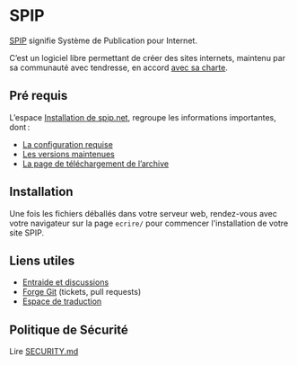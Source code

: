 # SPIP

[SPIP](https://www.spip.net/) signifie Système de Publication pour Internet.

C’est un logiciel libre permettant de créer des sites internets,
maintenu par sa communauté avec tendresse, en accord [avec sa charte](https://www.spip.net/fr_article6431.html).

## Pré requis

L’espace [Installation de spip.net](https://www.spip.net/fr_rubrique151.html), regroupe les informations importantes, dont :

- [La configuration requise](https://www.spip.net/fr_article4351.html)
- [Les versions maintenues](https://www.spip.net/fr_article6500.html)
- [La page de téléchargement de l’archive](https://www.spip.net/fr_download)

## Installation

Une fois les fichiers déballés dans votre serveur web,
rendez-vous avec votre navigateur sur la page `ecrire/`
pour commencer l'installation de votre site SPIP.

## Liens utiles

- [Entraide et discussions](https://discuter.spip.net)
- [Forge Git](https://git.spip.net) (tickets, pull requests)
- [Espace de traduction](https://trad.spip.net)

## Politique de Sécurité

Lire [SECURITY.md](security.md)
